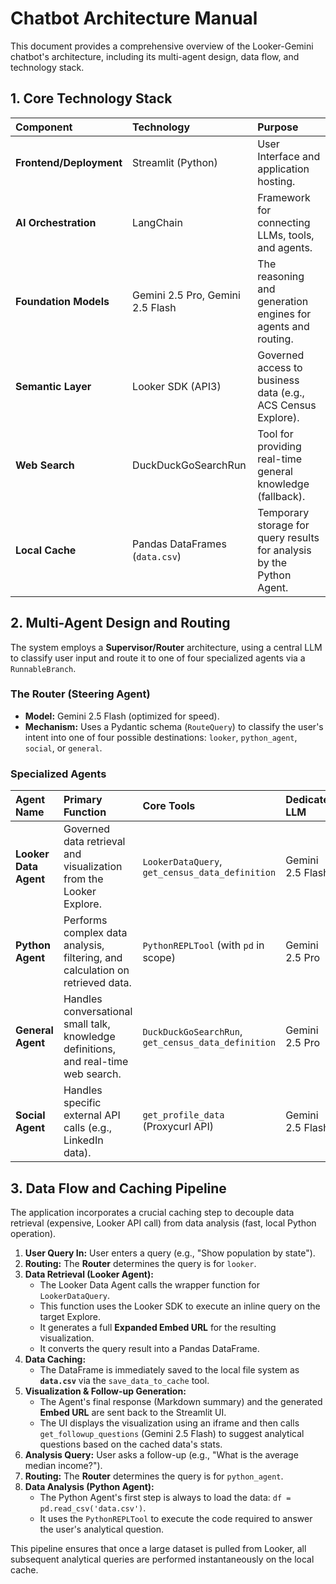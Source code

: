 # Chatbot Architecture Manual

This document provides a comprehensive overview of the Looker-Gemini chatbot's architecture, including its multi-agent design, data flow, and technology stack.

## 1. Core Technology Stack

| Component | Technology | Purpose |
| :--- | :--- | :--- |
| **Frontend/Deployment** | Streamlit (Python) | User Interface and application hosting. |
| **AI Orchestration** | LangChain | Framework for connecting LLMs, tools, and agents. |
| **Foundation Models** | Gemini 2.5 Pro, Gemini 2.5 Flash | The reasoning and generation engines for agents and routing. |
| **Semantic Layer** | Looker SDK (API3) | Governed access to business data (e.g., ACS Census Explore). |
| **Web Search** | DuckDuckGoSearchRun | Tool for providing real-time general knowledge (fallback). |
| **Local Cache** | Pandas DataFrames (`data.csv`) | Temporary storage for query results for analysis by the Python Agent. |

## 2. Multi-Agent Design and Routing

The system employs a **Supervisor/Router** architecture, using a central LLM to classify user input and route it to one of four specialized agents via a `RunnableBranch`.

### The Router (Steering Agent)

* **Model:** Gemini 2.5 Flash (optimized for speed).
* **Mechanism:** Uses a Pydantic schema (`RouteQuery`) to classify the user's intent into one of four possible destinations: `looker`, `python_agent`, `social`, or `general`.

### Specialized Agents

| Agent Name | Primary Function | Core Tools | Dedicated LLM | Data Dependencies |
| :--- | :--- | :--- | :--- | :--- |
| **Looker Data Agent** | Governed data retrieval and visualization from the Looker Explore. | `LookerDataQuery`, `get_census_data_definition` | Gemini 2.5 Flash | Looker Instance, `acs_census_metadata.json` |
| **Python Agent** | Performs complex data analysis, filtering, and calculation on retrieved data. | `PythonREPLTool` (with `pd` in scope) | Gemini 2.5 Pro | Reads from local cache (`data.csv`). |
| **General Agent** | Handles conversational small talk, knowledge definitions, and real-time web search. | `DuckDuckGoSearchRun`, `get_census_data_definition` | Gemini 2.5 Pro | `acs_census_metadata.json` (for definitions). |
| **Social Agent** | Handles specific external API calls (e.g., LinkedIn data). | `get_profile_data` (Proxycurl API) | Gemini 2.5 Flash | External API Key. |

## 3. Data Flow and Caching Pipeline

The application incorporates a crucial caching step to decouple data retrieval (expensive, Looker API call) from data analysis (fast, local Python operation).

1. **User Query In:** User enters a query (e.g., "Show population by state").
2. **Routing:** The **Router** determines the query is for `looker`.
3. **Data Retrieval (Looker Agent):**
   * The Looker Data Agent calls the wrapper function for `LookerDataQuery`.
   * This function uses the Looker SDK to execute an inline query on the target Explore.
   * It generates a full **Expanded Embed URL** for the resulting visualization.
   * It converts the query result into a Pandas DataFrame.
4. **Data Caching:**
   * The DataFrame is immediately saved to the local file system as **`data.csv`** via the `save_data_to_cache` tool.
5. **Visualization & Follow-up Generation:**
   * The Agent's final response (Markdown summary) and the generated **Embed URL** are sent back to the Streamlit UI.
   * The UI displays the visualization using an iframe and then calls `get_followup_questions` (Gemini 2.5 Flash) to suggest analytical questions based on the cached data's stats.
6. **Analysis Query:** User asks a follow-up (e.g., "What is the average median income?").
7. **Routing:** The **Router** determines the query is for `python_agent`.
8. **Data Analysis (Python Agent):**
   * The Python Agent's first step is always to load the data: `df = pd.read_csv('data.csv')`.
   * It uses the `PythonREPLTool` to execute the code required to answer the user's analytical question.

This pipeline ensures that once a large dataset is pulled from Looker, all subsequent analytical queries are performed instantaneously on the local cache.

